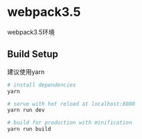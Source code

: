 # webpack3.5
webpack3.5环境
## Build Setup
建议使用yarn
``` bash
# install dependencies
yarn

# serve with hot reload at localhost:8080
yarn run dev

# build for production with minification
yarn run build
```
